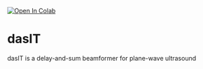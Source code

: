 [![Open In Colab](https://colab.research.google.com/assets/colab-badge.svg)](https://colab.research.google.com/github/luuleitner/dasIT/blob/main/beamform_image.ipynb)

# dasIT
dasIT is a delay-and-sum beamformer for plane-wave ultrasound
